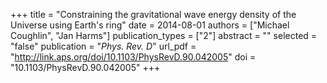 +++
title = "Constraining the gravitational wave energy density of the Universe using Earth's ring"
date = 2014-08-01
authors = ["Michael Coughlin", "Jan Harms"]
publication_types = ["2"]
abstract = ""
selected = "false"
publication = "*Phys. Rev. D*"
url_pdf = "http://link.aps.org/doi/10.1103/PhysRevD.90.042005"
doi = "10.1103/PhysRevD.90.042005"
+++

